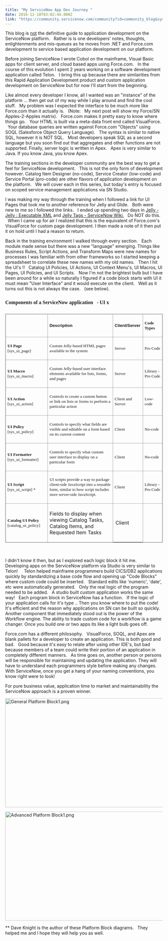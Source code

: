 ```yaml
---
title: "My ServiceNow App Dev Journey "
date: 2016-12-18T03:02:44.000Z
link: "https://community.servicenow.com/community?id=community_blog&sys_id=e2cca265dbd0dbc01dcaf3231f96193a"
---
```

<p>This blog is <span style="text-decoration: underline;">not</span> the definitive guide to application development on the ServiceNow platform.   Rather is is one developers' notes, thoughts, enlightenments and mis-queues as he moves from .NET and Force.com development to service based application development on our platform.</p><p></p><p>Before joining ServiceNow I wrote Cobol on the mainframe, Visual Basic apps for client server, and cloud based apps using Force.com.   In the course of this evolution I spent 2 years working on a software development application called <a __jive_macro_name="appEmbeddedView" _action_id="com.jivesoftware.rte.wikipedia" _appuuid="2d3a78e7-22f7-486d-8f1f-86c8a65e6aa1" _context="{&quot;page&quot;:&quot;Telon&quot;}" _icon="https://community.servicenow.com/servlet/JiveServlet/downloadImage/215916/912085dac9d100cfd2786f126278fc317a845deb.png" _jive_macro_name="appEmbeddedView" _view="embedded" class="jive-link-app-icon jive_macro_appEmbeddedView jive_macro" data-orig-content="Telon&lt;span class=&quot;j-ui-elem j-app-link&quot;&gt;&lt;/span&gt;" data-renderedposition="37.400001525878906_348.95001220703125_50_18">Telon<span class="j-app-link j-ui-elem"></span></a>.   I bring this up because there are similarities from this Rapid Application Development product and custom application development on ServiceNow but for now I'll start from the beginning.</p><p></p><p>Like almost every developer I know, all I wanted was an "instance" of the platform ... then get out of my way while I play around and find the cool stuff.   My problem was I expected the interface to be much more like Force.com than it actually is.   (Note:   My next post will show my Force/SN Apples-2-Apples matrix).   Force.com makes it pretty easy to know where things go.   Your HTML is built via a meta-data front end called VisualForce.   Your database queries are written against Force.com "Objects" using SOQL (Salesforce Object Query Language).   The syntax is similar to native SQL, however it is NOT SQL.   Most developers speak SQL as a second language but you soon find out that aggregates and other functions are not supported. Finally, server logic is written in Apex.   Apex is very similar to Java. If you know Java, you know Apex.</p><p></p><p>The training sections in the developer community are the best way to get a feel for ServiceNow development.   This is not the only form of development however. Catalog Item Designer (no-code), Service Creator (low-code) and Service Portal (pro-code) are other flavors of application development on the platform.   We will cover each in this series, but today's entry is focused on scoped service management applications via SN Studio.</p><p></p><p>I was making my way through the training when I followed a link for UI Pages that took me to another reference for Jelly and Glide.   Both were new to me so I followed the links.   I ended up spending two days in <a href="http://commons.apache.org/proper/commons-jelly/" title="http://commons.apache.org/proper/commons-jelly/">Jelly - Jelly : Executable XML</a> and <a href="http://wiki.servicenow.com/index.php?title=Jelly_Tags#gsc.tab=0" title="http://wiki.servicenow.com/index.php?title=Jelly_Tags#gsc.tab=0">Jelly Tags - ServiceNow Wiki.</a>   Do NOT do this.   When I came up for air I realized that this is the equivalent of Force.com's VisualForce for custom page development. I then made a note of it then put it on hold until I had a reason to return.</p><p></p><p>Back in the training environment I walked through every section.   Each module made sense but there was a new "language" emerging. Things like Business Rules, Script Actions, and Transform Maps were new names for processes I was familiar with from other frameworks so I started keeping a spreadsheet to correlate these new names with my old names.   Then I hit the UI's !!   Catalog UI Policies, UI Actions, UI Context Menu's, UI Macros, UI Pages, UI Policies, and UI Scripts.   Now I'm not the brightest bulb but I have been around for a while so naturally I figured if a code block starts with UI it must mean "User Interface" and it would execute on the client.   Well as it turns out this is not always the case.   (see below).</p><p style="font-family: Calibri; font-size: 20.0pt;"><span style="font-weight: bold; font-size: 12pt;">Components of a ServiceNow application   - UI x</span></p><table border="1" cellpadding="0" cellspacing="0" style="border-style: solid; border-color: #a3a3a3; border-width: 1pt;" summary="" title=""><tbody><tr><td style="border-style: solid; border-color: #a3a3a3; border-width: 1pt; padding: 4pt 4pt 4pt 4pt;"></td><td style="border-style: solid; border-color: #a3a3a3; border-width: 1pt; padding: 4pt 4pt 4pt 4pt;"><span style="font-size: 10pt; font-family: calibri, verdana, arial, sans-serif;"><strong>Description</strong></span></td><td style="border-style: solid; border-color: #a3a3a3; border-width: 1pt; padding: 4pt 4pt 4pt 4pt;"><span style="font-size: 10pt; font-family: calibri, verdana, arial, sans-serif;"><strong>Client/Server</strong></span></td><td style="border-style: solid; border-color: #a3a3a3; border-width: 1pt; padding: 4pt 4pt 4pt 4pt;"><p style="font-family: Calibri; font-size: 11.0pt;"><span style="font-weight: bold; font-size: 10pt;">Code Types</span></p></td></tr><tr><td style="border-style: solid; border-color: #a3a3a3; border-width: 1pt; padding: 4pt 4pt 4pt 4pt;"><p style="font-family: Calibri; font-size: 11.0pt;"><span style="font-size: 10pt;"><span style="font-weight: bold;">UI Page</span> [sys_ui_page]</span></p></td><td style="border-style: solid; border-color: #a3a3a3; border-width: 1pt; padding: 4pt 4pt 4pt 4pt;"><p style="font-family: Calibri; font-size: 11.0pt;"><span style="font-size: 10pt;">Custom Jelly-based HTML pages available to the system</span></p></td><td style="border-style: solid; border-color: #a3a3a3; border-width: 1pt; padding: 4pt 4pt 4pt 4pt;"><p style="font-family: Calibri; font-size: 11.0pt;"><span style="font-size: 10pt;">Server</span></p></td><td style="border-style: solid; border-color: #a3a3a3; border-width: 1pt; padding: 4pt 4pt 4pt 4pt;"><p style="font-family: Calibri; font-size: 11.0pt;"><span style="font-size: 10pt;">Pro Code</span></p></td></tr><tr><td style="border-style: solid; border-color: #a3a3a3; border-width: 1pt; padding: 4pt 4pt 4pt 4pt;"><p style="font-family: Calibri; font-size: 11.0pt;"><span style="font-size: 10pt;"><span style="font-weight: bold;">UI Macro </span>[sys_ui_macro]</span></p></td><td style="border-style: solid; border-color: #a3a3a3; border-width: 1pt; padding: 4pt 4pt 4pt 4pt;"><p style="font-family: Calibri; font-size: 11.0pt;"><span style="font-size: 10pt;">Custom Jelly-based user interface elements available for lists, forms, and pages</span></p></td><td style="border-style: solid; border-color: #a3a3a3; border-width: 1pt; padding: 4pt 4pt 4pt 4pt;"><p style="font-family: Calibri; font-size: 11.0pt;"><span style="font-size: 10pt;">Server</span></p></td><td style="border-style: solid; border-color: #a3a3a3; border-width: 1pt; padding: 4pt 4pt 4pt 4pt;"><p style="font-family: Calibri; font-size: 11.0pt;"><span style="font-size: 10pt;">Library - Pro Code</span></p></td></tr><tr><td style="border-style: solid; border-color: #a3a3a3; border-width: 1pt; padding: 4pt 4pt 4pt 4pt;"><p style="font-family: Calibri; font-size: 11.0pt;"><span style="font-size: 10pt;"><span style="font-weight: bold;">UI Action </span>[sys_ui_action]</span></p></td><td style="border-style: solid; border-color: #a3a3a3; border-width: 1pt; padding: 4pt 4pt 4pt 4pt;"><p style="font-family: Calibri; font-size: 11.0pt;"><span style="font-size: 10pt;">Controls to create a custom button or link on lists or forms to perform a particular action</span></p></td><td style="border-style: solid; border-color: #a3a3a3; border-width: 1pt; padding: 4pt 4pt 4pt 4pt;"><p style="font-family: Calibri; font-size: 11.0pt;"><span style="font-size: 10pt;">Client and Server</span></p></td><td style="border-style: solid; border-color: #a3a3a3; border-width: 1pt; padding: 4pt 4pt 4pt 4pt;"><p style="font-family: Calibri; font-size: 11.0pt;"><span style="font-size: 10pt;">Low-code</span></p></td></tr><tr><td style="border-style: solid; border-color: #a3a3a3; border-width: 1pt; padding: 4pt 4pt 4pt 4pt;"><p style="font-family: Calibri; font-size: 11.0pt;"><span style="font-size: 10pt;"><span style="font-weight: bold;">UI Policy </span>[sys_ui_policy]</span></p></td><td style="border-style: solid; border-color: #a3a3a3; border-width: 1pt; padding: 4pt 4pt 4pt 4pt;"><p style="font-family: Calibri; font-size: 11.0pt;"><span style="font-size: 10pt;">Controls to specify what fields are visible and editable on a form based on its current content</span></p></td><td style="border-style: solid; border-color: #a3a3a3; border-width: 1pt; padding: 4pt 4pt 4pt 4pt;"><p style="font-family: Calibri; font-size: 11.0pt;"><span style="font-size: 10pt;">Client</span></p></td><td style="border-style: solid; border-color: #a3a3a3; border-width: 1pt; padding: 4pt 4pt 4pt 4pt;"><p style="font-family: Calibri; font-size: 11.0pt;"><span style="font-size: 10pt;">No-code</span></p></td></tr><tr><td style="border-style: solid; border-color: #a3a3a3; border-width: 1pt; padding: 4pt 4pt 4pt 4pt;"><p style="font-family: Calibri; font-size: 11.0pt;"><span style="font-size: 10pt;"><span style="font-weight: bold;">UI Formatter</span> [sys_ui_formatter]</span></p></td><td style="border-style: solid; border-color: #a3a3a3; border-width: 1pt; padding: 4pt 4pt 4pt 4pt;"><p style="font-family: Calibri; font-size: 11.0pt;"><span style="font-size: 10pt;">Controls to specify what custom user interface to display on a particular form</span></p></td><td style="border-style: solid; border-color: #a3a3a3; border-width: 1pt; padding: 4pt 4pt 4pt 4pt;"><p style="font-family: Calibri; font-size: 11.0pt;"><span style="font-size: 10pt;">Client</span></p></td><td style="border-style: solid; border-color: #a3a3a3; border-width: 1pt; padding: 4pt 4pt 4pt 4pt;"><p style="font-family: Calibri; font-size: 11.0pt;"><span style="font-size: 10pt;">No-code</span></p></td></tr><tr><td style="border-style: solid; border-color: #a3a3a3; border-width: 1pt; padding: 4pt 4pt 4pt 4pt;"><p style="font-family: Calibri; font-size: 11.0pt;"><span style="font-size: 10pt;"><span style="font-weight: bold;">UI Script</span> [sys_ui_script] *</span></p></td><td style="border-style: solid; border-color: #a3a3a3; border-width: 1pt; padding: 4pt 4pt 4pt 4pt;"><p style="font-family: Calibri; font-size: 11.0pt;"><span style="font-size: 10pt;">UI scripts provide a way to package client-side JavaScript into a reusable form, similar to how script includes store server-side JavaScript. </span></p></td><td style="border-style: solid; border-color: #a3a3a3; border-width: 1pt; padding: 4pt 4pt 4pt 4pt;"><p style="font-family: Calibri; font-size: 11.0pt;"><span style="font-size: 10pt;">Client</span></p></td><td style="border-style: solid; border-color: #a3a3a3; border-width: 1pt; padding: 4pt 4pt 4pt 4pt;"><p style="font-family: Calibri; font-size: 11.0pt;"><span style="font-size: 10pt;">Library - Pro Code</span></p></td></tr><tr><td style="border-style: solid; border-color: #a3a3a3; border-width: 1pt; padding: 4pt 4pt 4pt 4pt;"><p style="font-family: Calibri; font-size: 11.0pt;"><span style="font-size: 10pt;"><span style="font-weight: bold;">Catalog UI Policy</span> [catalog_ui_policy]</span></p></td><td style="border-style: solid; border-color: #a3a3a3; border-width: 1pt; padding: 4pt 4pt 4pt 4pt;"><p>Fields to display when viewing Catalog Tasks, Catalog Items, and Requested Item Tasks</p></td><td><p>Client</p></td><td style="border-style: solid; border-color: #a3a3a3; border-width: 1pt; padding: 4pt 4pt 4pt 4pt;"><p style="font-family: Calibri; font-size: 11.0pt;"></p></td></tr></tbody></table><p></p><p><span style="font-family: 'andale mono', times; font-size: 12pt;">     </span></p><p>I didn't know it then, but as I explored each logic block it hit me.   Developing apps on the ServiceNow platform via Studio is very similar to Telon!     Telon helped mainframe programmers build CICS/DB2 applications quickly by standardizing a base code flow and opening up "Code Blocks" where custom code could be inserted.   Standard edits like 'numeric', 'date', etc were automatically generated.   Only the real logic of the program needed to be added.   A studio built custom application works the same way!   Each program block in ServiceNow has a function.   If the logic of your application calls for it's type .. Then you know where to put the code!   It's efficient and the reason why applications on SN can be built so quickly. Another component that immediately stood out is the power of the Workflow engine. The ability to trade custom code for a workflow is a game changer. Once you build one or two apps its like a light bulb goes off.</p><p></p><p>Force.com has a different philosophy.   VisualForce, SOQL, and Apex are blank pallets for a developer to create an application. This is both good and bad.   Good because it's easy to relate after using other IDE's, but bad because members of a team could write their portion of an application in completely different manners.   As time goes on, another person or persons will be responsible for maintaining and updating the application. They will have to understand each programmers style before making any changes.   With ServiceNow, once you get a hang of your naming conventions, you know right were to look!</p><p></p><p>For pure business value, application time to market and maintainability the ServiceNow approach is a proven winner.</p><p></p><p></p><p><img  alt="General Platform Block1.png" class="image-3 jive-image" src="e163bb3ddbdc1fc03eb27a9e0f9619e7.iix" style="width: 620px; height: 349px;"/></p><p></p><p></p><p><img  alt="Advanced Platform Block1.png" class="image-4 jive-image" src="6068158edb98d344e9737a9e0f961954.iix" style="width: 620px; height: 349px;"/></p><p></p><p>** Dave Knight is the author of these Platform Block diagrams.   They helped me and I hope they will help you as well.</p>